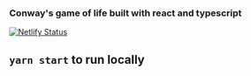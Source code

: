 ### Conway's game of life built with react and typescript
[![Netlify Status](https://api.netlify.com/api/v1/badges/e5456265-46ef-47e9-8ad2-976a6136bead/deploy-status)](https://app.netlify.com/sites/gol-react/deploys)


## `yarn start` to run locally
